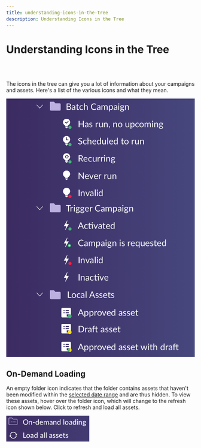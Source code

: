```yaml
---
title: understanding-icons-in-the-tree
description: Understanding Icons in the Tree
---
```


# Understanding Icons in the Tree

<br>&nbsp;

The icons in the tree can give you a lot of information about your campaigns and assets. Here's a list of the various icons and what they mean.

   ![Image One](/help/sky/assets/tree/understanding-icons-in-the-tree/understanding-icons-in-the-tree-1.png)

## On-Demand Loading

An empty folder icon indicates that the folder contains assets that haven't been modified within the [selected date range](/help/sky/configuring-the-tree.md) and are thus hidden. To view these assets, hover over the folder icon, which will change to the refresh icon shown below. Click to refresh and load all assets.

   ![Image Two](/help/sky/assets/tree/understanding-icons-in-the-tree/understanding-icons-in-the-tree-2.png)
